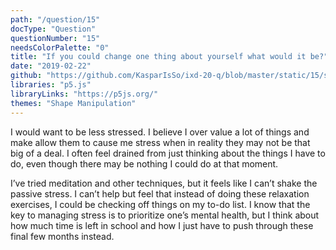 ```yaml
---
path: "/question/15"
docType: "Question"
questionNumber: "15"
needsColorPalette: "0"
title: "If you could change one thing about yourself what would it be?"
date: "2019-02-22"
github: "https://github.com/KasparIsSo/ixd-20-q/blob/master/static/15/sketch.js"
libraries: "p5.js"
libraryLinks: "https://p5js.org/"
themes: "Shape Manipulation"
---
```


I would want to be less stressed. I believe I over value a lot of things and make allow them to cause me stress when in reality they may not be that big of a deal. I often feel drained from just thinking about the things I have to do, even though there may be nothing I could do at that moment.

I’ve tried meditation and other techniques, but it feels like I can’t shake the passive stress. I can’t help but feel that instead of doing these relaxation exercises, I could be checking off things on my to-do list. I know that the key to managing stress is to prioritize one’s mental health, but I think about how much time is left in school and how I just have to push through these final few months instead.

